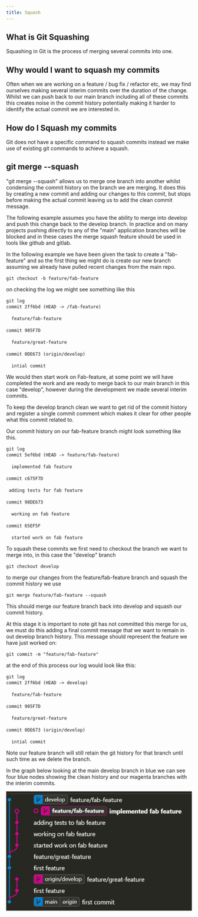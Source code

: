 ```yaml
---
title: Squash  
---
```


## What is Git Squashing

Squashing in Git is the process of merging several commits into one. 

## Why would I want to squash my commits

Often when we are working on a feature / bug fix / refactor etc, we may find ourselves making several interim commits over the duration of the change. Whilst we can push back to our main branch including all of these commits this creates noise in the commit history potentially making it harder to identify the actual commit we are interested in.

## How do I Squash my commits

Git does not have a specific command to squash commits instead we make use of existing git commands to achieve a squash.

## git merge <branch> --squash

"git merge <branch> --squash" allows us to merge one branch into another whilst condensing the commit history on the branch we are merging. It does this by creating a new commit and adding our changes to this commit, but stops before making the actual commit leaving us to add the clean commit message.

The following example assumes you have the ability to merge into develop and push this change back to the develop branch. In practice and on many projects pushing directly to any of the "main" application branches will be blocked and in these cases the merge squash feature should be used in tools like github and gitlab.

In the following example we have been given the task to create a "fab-feature" and so the first thing we might do is create our new branch assuming we already have pulled recent changes from the main repo.

```
git checkout -b feature/fab-feature
```
on checking the log we might see something like this


```
git log
commit 2ff6bd (HEAD -> /fab-feature)

  feature/fab-feature

commit 905F7D

  feature/great-feature

commit 0DE673 (origin/develop)
  
  intial commit

```

We would then start work on Fab-feature, at some point we will have completed the work and are ready to merge back to our main branch in this case "develop", however during the development we made several interim commits.

To keep the develop branch clean we want to get rid of the commit history and register a single commit comment which makes it clear for other people what this commit related to.

Our commit history on our fab-feature branch might look something like this.

```
git log
commit 5ef6bd (HEAD -> feature/fab-feature)

  implemented fab feature

commit c675F7D

 adding tests for fab feature

commit 98DE673
  
  working on fab feature

commit 65EF5F

  started work on fab feature

```

To squash these commits we first need to checkout the branch we want to merge into, in this case the "develop" branch

```
git checkout develop
```

to merge our changes from the feature/fab-feature branch and squash the commit history we use

```
git merge feature/fab-feature --squash
```

This should merge our feature branch back into develop and squash our commit history. 

At this stage it is important to note git has not committed this merge for us, we must do this adding a final commit message that we want to remain in out develop branch history. This message should represent the feature we have just worked on:

```
git commit -m "feature/fab-feature" 
```

at the end of this process our log would look like this:

```
git log
commit 2ff6bd (HEAD -> develop)

  feature/fab-feature

commit 905F7D

  feature/great-feature

commit 0DE673 (origin/develop)
  
  intial commit

```

Note our feature branch will still retain the git history for that branch until such time as we delete the branch.

In the graph below looking at the main develop branch in blue we can see four blue nodes showing the clean history and our magenta branches with the interim commits.

![git graph](../img/squash-graph.jpg "git branches")